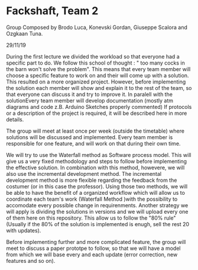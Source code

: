 # Fackshaft, Team 2
Group Composed by Brodo Luca, Konevski Gordan, Giuseppe Scalora and Ozgkaan Tuna. 

29/11/19



During the first lecture we divided the workload so that everyone had a specific part to do. 
We follow this school of thought : " too many cocks in the barn won't solve the problem". This means that every team member
will choose a specific feature to work on and their will come up with a solution.
This resulted on a more organized project. However, before implementing the solution each member 
will show and explain it to the rest of the team, so that everyone can discuss it and try to improve it. 
In paralell with the solutionEvery team member will develop documentation (mostly atm diagrams and code z.B. Arduino Sketches properly commented)
If protocols or a description of the project is required, it will be described here in more details.

The group will meet at least once per week (outside the timetable) where solutions will be discussed and implemented. 
Every team member is responsible for one feature, and will work on that during their own time. 

We will try to use the Waterfall method as Software process model. This will give us a very fixed methodology and steps
to follow before implementing the effective solution. In combination with this method, howevere, we will also use the incremental 
development method. The incremental development method is more flexible regarding the feedback from the costumer (or in this
case the professor). 
Using those two methods, we will be able to have the benefit of a organized workflow which will allow us to coordinate each team's work
(Waterfall Method )with the possibility to accomodate every possible change in requirenments. Another strategy we will apply is dividing
the solutions in versions and we will upload every one of them here on this repository. This allow us to follow the "80% rule" (Usually
if the 80% of the solution is implemented is enugh, sell the rest 20 with updates). 

Before implementing further and more complicated feature, the group will meet to discuss a paper prototpe to follow, so that we will have a 
model from which we will base every and each update (error correction, new features and so on).
